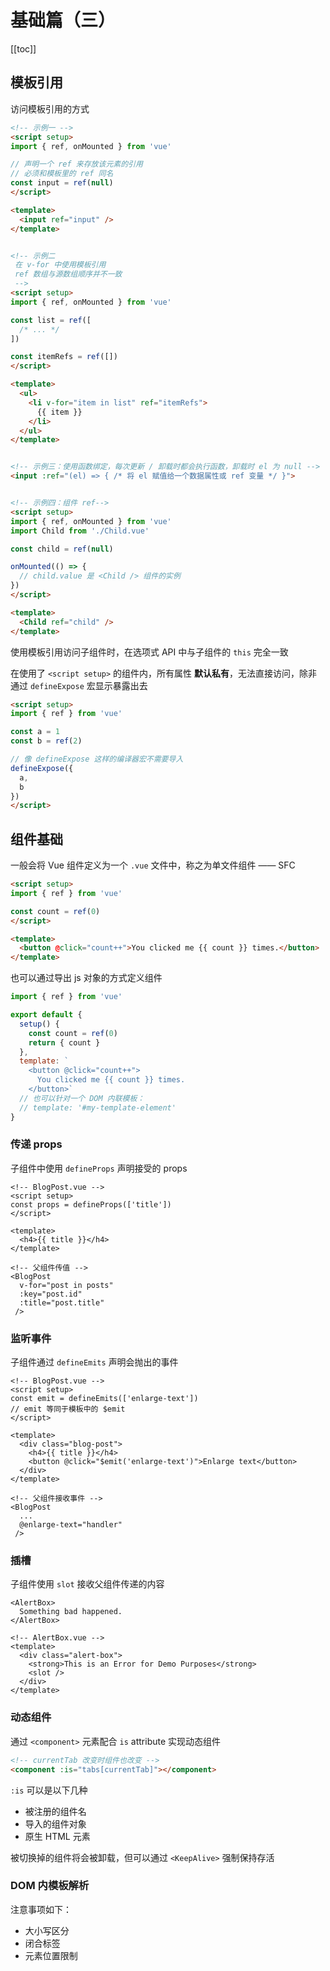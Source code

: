 # 基础篇（三）

[[toc]]

## 模板引用

访问模板引用的方式

```html
<!-- 示例一 -->
<script setup>
import { ref, onMounted } from 'vue'

// 声明一个 ref 来存放该元素的引用
// 必须和模板里的 ref 同名
const input = ref(null)
</script>

<template>
  <input ref="input" />
</template>


<!-- 示例二
 在 v-for 中使用模板引用 
 ref 数组与源数组顺序并不一致
 -->
<script setup>
import { ref, onMounted } from 'vue'

const list = ref([
  /* ... */
])

const itemRefs = ref([])
</script>

<template>
  <ul>
    <li v-for="item in list" ref="itemRefs">
      {{ item }}
    </li>
  </ul>
</template>


<!-- 示例三：使用函数绑定，每次更新 / 卸载时都会执行函数，卸载时 el 为 null -->
<input :ref="(el) => { /* 将 el 赋值给一个数据属性或 ref 变量 */ }">


<!-- 示例四：组件 ref-->
<script setup>
import { ref, onMounted } from 'vue'
import Child from './Child.vue'

const child = ref(null)

onMounted(() => {
  // child.value 是 <Child /> 组件的实例
})
</script>

<template>
  <Child ref="child" />
</template>
```

使用模板引用访问子组件时，在选项式 API 中与子组件的 `this` 完全一致

在使用了 `<script setup>` 的组件内，所有属性 **默认私有**，无法直接访问，除非通过 `defineExpose` 宏显示暴露出去

```html
<script setup>
import { ref } from 'vue'

const a = 1
const b = ref(2)

// 像 defineExpose 这样的编译器宏不需要导入
defineExpose({
  a,
  b
})
</script>
```

## 组件基础

一般会将 Vue 组件定义为一个 `.vue` 文件中，称之为单文件组件 —— SFC

```html
<script setup>
import { ref } from 'vue'

const count = ref(0)
</script>

<template>
  <button @click="count++">You clicked me {{ count }} times.</button>
</template>
```
也可以通过导出 js 对象的方式定义组件

```javascript
import { ref } from 'vue'

export default {
  setup() {
    const count = ref(0)
    return { count }
  },
  template: `
    <button @click="count++">
      You clicked me {{ count }} times.
    </button>`
  // 也可以针对一个 DOM 内联模板：
  // template: '#my-template-element'
}
```

### 传递 props

子组件中使用 `defineProps` 声明接受的 props

```html{3}
<!-- BlogPost.vue -->
<script setup>
const props = defineProps(['title'])
</script>

<template>
  <h4>{{ title }}</h4>
</template>

<!-- 父组件传值 -->
<BlogPost
  v-for="post in posts"
  :key="post.id"
  :title="post.title"
 />
```

### 监听事件

子组件通过 `defineEmits` 声明会抛出的事件

```html{3}
<!-- BlogPost.vue -->
<script setup>
const emit = defineEmits(['enlarge-text'])
// emit 等同于模板中的 $emit
</script>

<template>
  <div class="blog-post">
    <h4>{{ title }}</h4>
    <button @click="$emit('enlarge-text')">Enlarge text</button>
  </div>
</template>

<!-- 父组件接收事件 -->
<BlogPost
  ...
  @enlarge-text="handler"
 />
```

### 插槽

子组件使用 `slot` 接收父组件传递的内容

```html{9}
<AlertBox>
  Something bad happened.
</AlertBox>

<!-- AlertBox.vue -->
<template>
  <div class="alert-box">
    <strong>This is an Error for Demo Purposes</strong>
    <slot />
  </div>
</template>

```

### 动态组件

通过 `<component>` 元素配合 `is` attribute 实现动态组件

```html
<!-- currentTab 改变时组件也改变 -->
<component :is="tabs[currentTab]"></component>
```

`:is` 可以是以下几种
- 被注册的组件名
- 导入的组件对象
- 原生 HTML 元素

被切换掉的组件将会被卸载，但可以通过 `<KeepAlive>` 强制保持存活

### DOM 内模板解析

注意事项如下：

- 大小写区分
- 闭合标签
- 元素位置限制